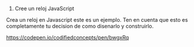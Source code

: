 1. Cree un reloj JavaScript

Crea un reloj en Javascript este es un ejemplo. 
Ten en cuenta que esto es completamente tu decision de como disenarlo y construirlo. 

https://codepen.io/codifiedconcepts/pen/bwgxRq